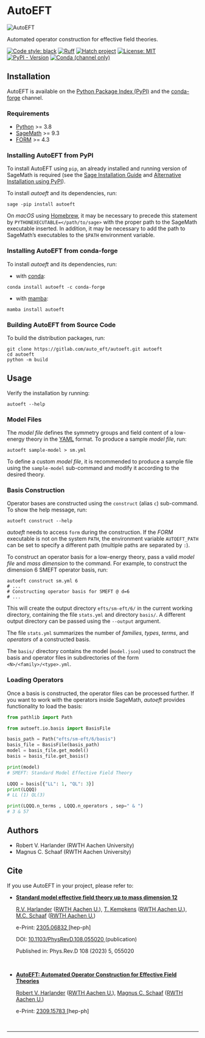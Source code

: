 # AutoEFT

![AutoEFT](https://gitlab.com/auto_eft/autoeft/-/raw/1c98f5fa83a94f3f36220248564a5a3079ed0146/template/logo/png/logo_300.png?raw=true "AutoEFT")

Automated operator construction for effective field theories.

[![Code style: black](https://img.shields.io/badge/code%20style-black-000000.svg)](https://github.com/psf/black)
[![Ruff](https://img.shields.io/endpoint?url=https://raw.githubusercontent.com/charliermarsh/ruff/main/assets/badge/v1.json)](https://github.com/charliermarsh/ruff)
[![Hatch project](https://img.shields.io/badge/%F0%9F%A5%9A-Hatch-4051b5.svg)](https://github.com/pypa/hatch)
[![License: MIT](https://img.shields.io/badge/License-MIT-yellow.svg)](https://opensource.org/licenses/MIT)
[![PyPI - Version](https://img.shields.io/pypi/v/autoeft)](https://pypi.org/project/autoeft/)
[![Conda (channel only)](https://img.shields.io/conda/vn/conda-forge/autoeft)](https://anaconda.org/conda-forge/autoeft)

## Installation
AutoEFT is available on the [Python Package Index (PyPI)](https://pypi.org/) and the [conda-forge](https://conda-forge.org/) channel.

### Requirements
- [Python](https://www.python.org/) >= 3.8
- [SageMath](https://www.sagemath.org/) >= 9.3
- [FORM](https://www.nikhef.nl/~form/) >= 4.3

### Installing AutoEFT from PyPI
To install AutoEFT using `pip`, an already installed and running version of SageMath is required (see the [Sage Installation Guide](https://doc.sagemath.org/html/en/installation/index.html) and [Alternative Installation using PyPI](https://github.com/sagemath/sage/blob/develop/README.md#alternative-installation-using-pypi)).

To install *autoeft* and its dependencies, run:
```shell
sage -pip install autoeft
```

On *macOS* using [Homebrew](https://brew.sh/), it may be necessary to precede this statement by `PYTHONEXECUTABLE=</path/to/sage>` with the proper path to the SageMath executable inserted.
In addition, it may be necessary to add the path to SageMath’s executables to the `$PATH` environment variable.

### Installing AutoEFT from conda-forge
To install *autoeft* and its dependencies, run:
- with [conda](https://conda.io/):
```shell
conda install autoeft -c conda-forge
```

- with [mamba](https://github.com/mamba-org/mamba):
```shell
mamba install autoeft
```

### Building AutoEFT from Source Code
To build the distribution packages, run:
```shell
git clone https://gitlab.com/auto_eft/autoeft.git autoeft
cd autoeft
python -m build
```

## Usage
Verify the installation by running:
```shell
autoeft --help
```

### Model Files
The *model file* defines the symmetry groups and field content of a low-energy theory in the [YAML](https://yaml.org/) format.
To produce a sample *model file*, run:
```shell
autoeft sample-model > sm.yml
```

To define a custom *model file*, it is recommended to produce a sample file using the `sample-model` sub-command and modify it according to the desired theory.

### Basis Construction
Operator bases are constructed using the `construct` (alias `c`) sub-command.
To show the help message, run:
```shell
autoeft construct --help
```

*autoeft* needs to access `form` during the construction. If the *FORM* executable is not on the system `PATH`, the environment variable `AUTOEFT_PATH` can be set to specify a different path (multiple paths are separated by `:`).

To construct an operator basis for a low-energy theory, pass a valid *model file* and *mass dimension* to the command.
For example, to construct the dimension 6 SMEFT operator basis, run:
```shell
autoeft construct sm.yml 6
# ...
# Constructing operator basis for SMEFT @ d=6
# ...
```
This will create the output directory `efts/sm-eft/6/` in the current working directory, containing the file `stats.yml` and directory `basis/`.
A different output directory can be passed using the `--output` argument.

The file `stats.yml` summarizes the number of *families*, *types*, *terms*, and *operators* of a constructed basis.

The `basis/` directory contains the model (`model.json`) used to construct the basis and operator files in subdirectories of the form `<N>/<family>/<type>.yml`.

### Loading Operators
Once a basis is constructed, the operator files can be processed further.
If you want to work with the operators inside SageMath, *autoeft* provides functionality to load the basis:
```py
from pathlib import Path

from autoeft.io.basis import BasisFile

basis_path = Path("efts/sm-eft/6/basis")
basis_file = BasisFile(basis_path)
model = basis_file.get_model()
basis = basis_file.get_basis()

print(model)
# SMEFT: Standard Model Effective Field Theory

LQQQ = basis[{"LL": 1, "QL": 3}]
print(LQQQ)
# LL (1) QL(3)

print(LQQQ.n_terms , LQQQ.n_operators , sep=" & ")
# 3 & 57
```

## Authors
- Robert V. Harlander (RWTH Aachen University)
- Magnus C. Schaaf (RWTH Aachen University)

## Cite
If you use AutoEFT in your project, please refer to:
- <!DOCTYPE html> <html> <body> <p><b> <a href="https://inspirehep.net/literature/2658915"> Standard model effective field theory up to mass dimension 12 </a> </b></p>  <p><a href="https://inspirehep.net/authors/1006678">R.V. Harlander</a> (<a href="https://inspirehep.net/institutions/910724">RWTH Aachen U.</a>), <a href="https://inspirehep.net/authors/2658916">T. Kempkens</a> (<a href="https://inspirehep.net/institutions/910724">RWTH Aachen U.</a>), <a href="https://inspirehep.net/authors/2658917">M.C. Schaaf</a> (<a href="https://inspirehep.net/institutions/910724">RWTH Aachen U.</a>)</p>  <p> e-Print: <a href="https://arxiv.org/abs/2305.06832"> 2305.06832 </a>[hep-ph]</p> <p> DOI: <a href="https://doi.org/10.1103/PhysRevD.108.055020"> 10.1103/PhysRevD.108.055020 </a>(publication) </p> <p> Published in:<span> Phys.Rev.D 108 (2023) 5, 055020</span></p> <br> </body> </html>
- <!DOCTYPE html> <html> <body> <p><b> <a href="https://inspirehep.net/literature/2703514"> AutoEFT: Automated Operator Construction for Effective Field Theories </a> </b></p>  <p><a href="https://inspirehep.net/authors/1006678">Robert V. Harlander</a> (<a href="https://inspirehep.net/institutions/910724">RWTH Aachen U.</a>), <a href="https://inspirehep.net/authors/2658917">Magnus C. Schaaf</a> (<a href="https://inspirehep.net/institutions/910724">RWTH Aachen U.</a>)</p>  <p> e-Print: <a href="https://arxiv.org/abs/2309.15783"> 2309.15783 </a>[hep-ph]</p>   <br> </body> </html>
---
